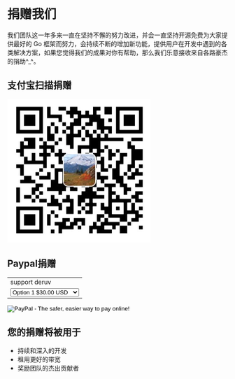 # 捐赠我们

我们团队这一年多来一直在坚持不懈的努力改进，并会一直坚持开源免费为大家提供最好的 Go 框架而努力，会持续不断的增加新功能，提供用户在开发中遇到的各类解决方案，如果您觉得我们的成果对你有帮助，那么我们乐意接收来自各路豪杰的捐助^_^。

## 支付宝扫描捐赠

<img src="/static/imgs/alipay.jpg">

## Paypal捐赠

<p>
	<form action="https://www.paypal.com/cgi-bin/webscr" method="post" target="_blank">
		<input type="hidden" name="cmd" value="_s-xclick">
		<input type="hidden" name="hosted_button_id" value="xxx">
		<table>
		<tr><td><input type="hidden" name="on0" value="support deruv">support deruv</td></tr><tr><td>
			<select name="os0">
				<option value="Option 1">Option 1 $30.00 USD</option>
				<option value="Option 2">Option 2 $50.00 USD</option>
				<option value="Option 3">Option 3 $100.00 USD</option>
				<option value="Option 4">Option 4 $500.00 USD</option>
			</select> 
		</td></tr>
		</table>
		<input type="hidden" name="currency_code" value="USD">
		<input type="image" src="https://www.paypal.com/en_US/i/btn/btn_donateCC_LG.gif" border="0" name="submit" alt="PayPal - The safer, easier way to pay online!">
		<img alt="" border="0" src="https://www.paypalobjects.com/en_US/i/scr/pixel.gif" width="1" height="1">
	</form>
</p>

## 您的捐赠将被用于

- 持续和深入的开发
- 租用更好的带宽
- 奖励团队的杰出贡献者
